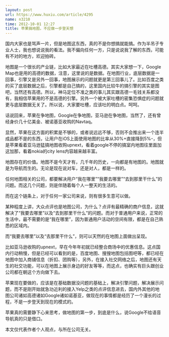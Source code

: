 ```yaml
---
layout: post
url: https://www.huxiu.com/article/4295
name: n3210
time: 2012-10-01 12:27
title: 苹果搞地图，不应做一步登天想
---
```

国内大家也是骂声一片，但是地图这东西，真的不是你想搞就能搞。作为半吊子专业人士，我也想说说我的看法。我不偏向任何一方，只是说说我了解的东西，可能有不对的地方，欢迎拍砖。

地图是一个很长的产业链，比如大家最近在吐槽高德。其实大家想一下，Google Map也是用的高德的数据，注意，这里说的是数据。在地图行业，底层数据是一回事，引擎又是另外一回事，地图展示的问题就更是第三回事儿了。比如百度之类的买了底层数据之后，引擎都是自己搞的，这里国内比较牛的搞引擎的其实是图吧，当然还有高德。所以，神马定位不准之类的事儿其实跟高德一毛钱关系都没有，我相信苹果用的不是高德的引擎。另外一个被大家吐槽的密集恐惧症的问题就更与底层数据无关了。所以说，大家要吐槽，应该吐的明白点。呵呵。

话说回来，苹果在争地图，Google在争地图，亚马逊在争地图，当然了，还有曾经身价几十亿美金、被诺基亚收购的Navtaq。

显然，苹果在这方面的积累是不够的，或者说远远不够，否则不会推出来一个连半成品都不是的东西，让用户在iOS上面使用地图的比率从30%+直接降到5%-，但是苹果看着亚马逊猛搞地图收购upnext，看着google不停的搞室内地图往里面加这加那，看着nokia的city lens内容越来越丰富。

地图存在的价值。地图不是今天才有，几千年的历史，一向都是有地图的。地图就是为导航而生的。无论是现在说对车，还是对人，都是一样的。

任何地图相关的公司，都要解决用户“我在哪里”“我要去哪里”“去到那里干什么”的问题。而这几个问题，则是伴随着每个人一整天的生活的。

而在这个链条上，对于任何一家公司来说，则有很多生意可以做。

某种程度上讲，大众点评也是地图公司，为什么？点评有最精确的商户信息，这就解决了“我要去哪里”以及“去到那里干什么”的问题。而对于普通用户来说，正常的生活中，最不需要的是“我在哪里”，因为普通用户活动的空间有限，都是在自己熟悉的区域内。

而“我要去哪里”以及“去那里干什么”，则可以天然的在地图上面做出呈现。

比如亚马逊收购的upnext，早在今年年初就已经整合商场中的优惠信息。这点国内行动稍慢，但是已经可以看到的是，百度地图、搜搜地图包括图吧等，都已经在地图中加入商铺信息（折扣、团购等），另外，在接入社交网络之后，地图还有天生的社交功能，可以在地图上展示身边的好友等等，而这点，也确实有巨头跟创业公司都在朝这个方向做下去。

苹果现在要做的，应该是在基础数据没问题的基础上，解决引擎问题，解决展示问题，而不是刚开始就急功近利的接入Yelp之类的点评信息进去，国内外其他的地图公司诸如高德诸如Google诸如诺基亚，做现在的事情都是经历了一个漫长的过程，不是一步登天到现在的模式的。

苹果真的需要静下心来思考，做地图的第一步，到底是什么，说Google不给语音导航真的只是借口。

本文仅代表作者个人观点，与所在公司无关。

